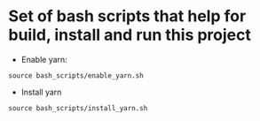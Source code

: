 # Set of bash scripts that help for build, install and run this project

- Enable yarn:

`source bash_scripts/enable_yarn.sh`

- Install yarn

`source bash_scripts/install_yarn.sh`
